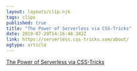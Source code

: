 ```yaml
---
layout: layouts/clip.njk 
tags: clips 
published: true 
title: "The Power of Serverless via CSS-Tricks" 
date: 2019-07-29T14:16:48.342Z 
link: https://serverless.css-tricks.com/about/ 
ogtype: article 
---
```

[The Power of Serverless via CSS-Tricks](https://serverless.css-tricks.com/about/) 
